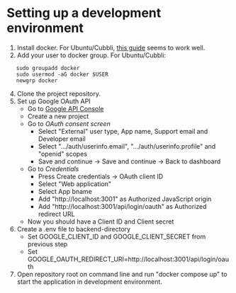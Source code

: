 # Setting up a development environment
1. Install docker. For Ubuntu/Cubbli, [this guide](https://docs.docker.com/engine/install/ubuntu/#install-using-the-repository) seems to work well.
2. Add your user to docker group. For Ubuntu/Cubbli:
```
   sudo groupadd docker
   sudo usermod -aG docker $USER
   newgrp docker
```
4. Clone the project repository.
5. Set up Google OAuth API
    * Go to [Google API Console](https://console.cloud.google.com/apis/dashboard)
    * Create a new project
    * Go to *OAuth consent screen*
        * Select "External" user type, App name, Support email and Developer email
        * Select ".../auth/userinfo.email", ".../auth/userinfo.profile" and "openid" scopes
        * Save and continue -> Save and continue -> Back to dashboard
    * Go to *Credentials*
        * Press  Create credentials -> OAuth client ID
        * Select "Web application"
        * Select App bname
        * Add "http://localhost:3001" as Authorized JavaScript origin
        * Add "http://localhost:3001/api/login/oauth" as Authorized redirect URL
    * Now you should have a Client ID and Client secret
6. Create a .env file to backend-directory
    * Set GOOGLE_CLIENT_ID and GOOGLE_CLIENT_SECRET from previous step
    * Set GOOGLE_OAUTH_REDIRECT_URI=http://localhost:3001/api/login/oauth
7. Open repository root on command line and run "docker compose up" to start the application in development environment.
